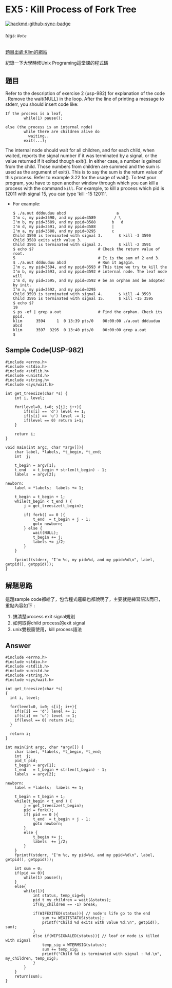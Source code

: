 # EX5 : Kill Process of Fork Tree

[![hackmd-github-sync-badge](https://hackmd.io/7t5iuKYoQ8OC2eeC_TOrjQ/badge)](https://hackmd.io/7t5iuKYoQ8OC2eeC_TOrjQ)


###### tags: `Note`

[題目出處:Klim的網站](http://erdos.csie.ncnu.edu.tw/~klim/unix-p/usp-1072.html)

紀錄一下大學時修Unix Programing這堂課的程式碼

## 題目

Refer to the description of exercise 2 (usp-982) for explanation of the code .
Remove the wait(NULL) in the loop. After the line of printing a message to stderr, you should insert code like:
    
    If the process is a leaf,
            while(1) pause();

    else (the process is an internal node)
            while there are children alive do 
              waiting..
            exit(...);   
      
The internal node should wait for all children, and for each child, when waited, reports the signal number if it was terminated by a signal, or the value returned if it exited though exit(). In either case, a number is gained from the child. Those numbers from children are summed and the sum is used as the argument of exit(). This is to say the sum is the return value of this process.
Refer to example 3.22 for the usage of wait().
To test your program, you have to open another window through which you can kill a process with the command `kill`.
For example, to kill a process which pid is 12011 with signal 15, you can type 'kill -15 12011'.

* For example:

      $ ./a.out ddduuduu abcd                      a
      I'm c, my pid=3590, and my ppid=3589        / \
      I'm b, my pid=3589, and my ppid=3588       b   d
      I'm d, my pid=3591, and my ppid=3588       |
      I'm a, my pid=3588, and my ppid=3295       c
      Child 3590 is terminated with signal 3.       $ kill -3 3590
      Child 3589 exits with value 3.
      Child 3591 is terminated with signal 2.       $ kill -2 3591
      $ echo $?                            # Check the return value of root.
      5                                    # It is the sum of 2 and 3.
      $ ./a.out ddduuduu abcd              # Run it agagin.
      I'm c, my pid=3594, and my ppid=3593 # This time we try to kill the 
      I'm b, my pid=3593, and my ppid=3592 # internal node. The leaf node will
      I'm d, my pid=3595, and my ppid=3592 # be an orphan and be adopted by init.
      I'm a, my pid=3592, and my ppid=3295 
      Child 3593 is terminated with signal 4.       $ kill -4 3593
      Child 3595 is terminated with signal 15.      $ kill -15 3595
      $ echo $?
      19
      $ ps -ef | grep a.out                # Find the orphan. Check its ppid.
      klim      3594     1  0 13:39 pts/0    00:00:00 ./a.out ddduuduu abcd
      klim      3597  3295  0 13:40 pts/0    00:00:00 grep a.out
      $ 


## Sample Code(USP-982)
```cpp=
#include <errno.h>
#include <stdio.h>
#include <stdlib.h>
#include <unistd.h>
#include <string.h>
#include <sys/wait.h>

int get_treesize(char *s) {
    int i, level;

    for(level=0, i=0; s[i]; i++){
        if(s[i] == 'd') level += 1;
        if(s[i] == 'u') level -= 1;
        if(level == 0) return i+1;
    }

    return i;
}

void main(int argc, char *argv[]){
    char label, *labels, *t_begin, *t_end;
    int  j;

    t_begin = argv[1]; 
    t_end   = t_begin + strlen(t_begin) - 1;
    labels  = argv[2];

newborn:
    label = *labels;  labels += 1;

    t_begin = t_begin + 1;
    while(t_begin < t_end ) {
        j = get_treesize(t_begin);

        if( fork() == 0 ){
            t_end  = t_begin + j - 1;
            goto newborn;
        } else {
            wait(NULL);
            t_begin += j;
            labels += j/2;
        }
    }
  
    fprintf(stderr, "I'm %c, my pid=%d, and my ppid=%d\n", label, getpid(), getppid());
}
```

## 解題思路
這題sample code都給了，包含程式邏輯也都說明了，主要就是練習語法而已，重點內容如下 :

1. 搞清楚process exit signal規則
2. 如何取得child process的exit signal
3. unix雙視窗使用，kill process語法

## Answer
```cpp=
#include <errno.h>
#include <stdio.h>
#include <stdlib.h>
#include <unistd.h>
#include <string.h>
#include <sys/wait.h>

int get_treesize(char *s)
{
  int i, level;

  for(level=0, i=0; s[i]; i++){
    if(s[i] == 'd') level += 1;
    if(s[i] == 'u') level -= 1;
    if(level == 0) return i+1;
  }

  return i;
}

int main(int argc, char *argv[]) {
    char label, *labels, *t_begin, *t_end;
    int  j;
    pid_t pid;
    t_begin = argv[1]; 
    t_end   = t_begin + strlen(t_begin) - 1;
    labels  = argv[2];

newborn:
    label = *labels;  labels += 1;

    t_begin = t_begin + 1;
    while(t_begin < t_end ) {
        j = get_treesize(t_begin);
        pid = fork();
        if( pid == 0 ){
            t_end  = t_begin + j - 1;
            goto newborn;
        }
        else {
            t_begin += j;
            labels  += j/2;
        }
    }
    fprintf(stderr, "I'm %c, my pid=%d, and my ppid=%d\n", label, getpid(), getppid());

    int sum = 0;
    if(pid == 0){
        while(1) pause();
    }
    else{
        while(1){
            int status, temp_sig=0;
            pid_t my_children = wait(&status);
            if(my_children == -1) break;

            if(WIFEXITED(status)){ // node's life go to the end
                sum += WEXITSTATUS(status);
                printf("Child %d exits with value %d.\n", getpid(), sum);
            }
            else if(WIFSIGNALED(status)){ // leaf or node is killed with signal
                temp_sig = WTERMSIG(status);
                sum += temp_sig;
                printf("Child %d is terminated with signal : %d.\n", my_children, temp_sig);
            }
        }
    }
    return(sum);
}
```